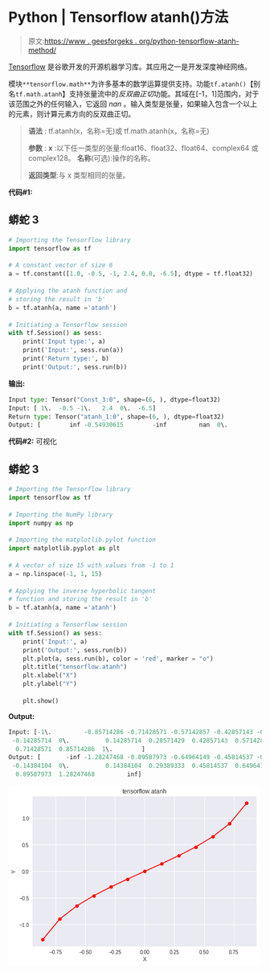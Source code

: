 # Python | Tensorflow atanh()方法

> 原文:[https://www . geesforgeks . org/python-tensorflow-atanh-method/](https://www.geeksforgeeks.org/python-tensorflow-atanh-method/)

[Tensorflow](https://www.geeksforgeeks.org/introduction-to-tensorflow/) 是谷歌开发的开源机器学习库。其应用之一是开发深度神经网络。

模块`**tensorflow.math**`为许多基本的数学运算提供支持。功能`tf.atanh()`【别名`tf.math.atanh`】支持张量流中的*反双曲正切*功能。其域在[-1，1]范围内，对于该范围之外的任何输入，它返回 *nan* 。输入类型是张量，如果输入包含一个以上的元素，则计算元素方向的反双曲正切。

> **语法** : tf.atanh(x，名称=无)或 tf.math.atanh(x，名称=无)
> 
> **参数** :
> **x** :以下任一类型的张量:float16、float32、float64、complex64 或 complex128。
> **名称**(可选):操作的名称。
> 
> **返回类型**:与 x 类型相同的张量。

**代码#1:**

## 蟒蛇 3

```py
# Importing the Tensorflow library
import tensorflow as tf

# A constant vector of size 6
a = tf.constant([1.0, -0.5, -1, 2.4, 0.0, -6.5], dtype = tf.float32)

# Applying the atanh function and
# storing the result in 'b'
b = tf.atanh(a, name ='atanh')

# Initiating a Tensorflow session
with tf.Session() as sess:
    print('Input type:', a)
    print('Input:', sess.run(a))
    print('Return type:', b)
    print('Output:', sess.run(b))
```

**输出:**

```py
Input type: Tensor("Const_3:0", shape=(6, ), dtype=float32)
Input: [ 1\.  -0.5 -1\.   2.4  0\.  -6.5]
Return type: Tensor("atanh_1:0", shape=(6, ), dtype=float32)
Output: [        inf -0.54930615        -inf         nan  0\.                 nan]

```

**代码#2:** 可视化

## 蟒蛇 3

```py
# Importing the Tensorflow library
import tensorflow as tf

# Importing the NumPy library
import numpy as np

# Importing the matplotlib.pylot function
import matplotlib.pyplot as plt

# A vector of size 15 with values from -1 to 1
a = np.linspace(-1, 1, 15)

# Applying the inverse hyperbolic tangent
# function and storing the result in 'b'
b = tf.atanh(a, name ='atanh')

# Initiating a Tensorflow session
with tf.Session() as sess:
    print('Input:', a)
    print('Output:', sess.run(b))
    plt.plot(a, sess.run(b), color = 'red', marker = "o") 
    plt.title("tensorflow.atanh") 
    plt.xlabel("X") 
    plt.ylabel("Y") 

    plt.show()
```

**Output:**

```py
Input: [-1\.         -0.85714286 -0.71428571 -0.57142857 -0.42857143 -0.28571429
 -0.14285714  0\.          0.14285714  0.28571429  0.42857143  0.57142857
  0.71428571  0.85714286  1\.        ]
Output: [       -inf -1.28247468 -0.89587973 -0.64964149 -0.45814537 -0.29389333
 -0.14384104  0\.          0.14384104  0.29389333  0.45814537  0.64964149
  0.89587973  1.28247468         inf]

```

![](img/dca263a90fbda1bb4aaeb9be0955f78f.png)
